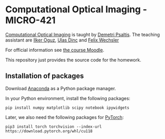 # Computational Optical Imaging - MICRO-421 

[Computational Optical Imaging](https://edu.epfl.ch/coursebook/en/computational-optical-imaging-MICRO-421) is taught by [Demetri Psaltis](https://people.epfl.ch/demetri.psaltis/?lang=en).
The teaching assistant are [Ilker Oguz](https://people.epfl.ch/ilker.oguz), [Ulas Dinc](https://people.epfl.ch/niyazi.dinc) and [Felix Wechsler](https://people.epfl.ch/felix.wechsler)

For official information see [the course Moodle](https://moodle.epfl.ch/).

This repository just provides the source code for the homework.

## Installation of packages
Download [Anaconda](https://www.anaconda.com/download/success) as a Python package manager.

In your Python environment, install the following packages:
```
pip install numpy matplotlib scipy notebook ipywidgets
```

Later, we also need the following packages for [PyTorch](https://pytorch.org/):
```
pip3 install torch torchvision --index-url https://download.pytorch.org/whl/cu118
```
